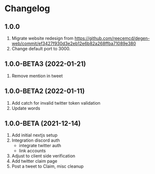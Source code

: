 # Changelog
## 1.0.0

1. Migrate website redesign from https://github.com/reecemcd/degen-web/commit/ef3427f930d3e2eb12e6b82a268ffba71089e380
2. Change default port to 3000.

## 1.0.0-BETA3 (2022-01-21)

1. Remove mention in tweet

## 1.0.0-BETA2 (2022-01-11)

1. Add catch for invalid twitter token validation
2. Update words

## 1.0.0-BETA (2021-12-14)

1. Add initial nextjs setup
2. Integration discord auth
   - integrate twitter auth
   - link accounts
3. Adjust to client side verification
4. Add twitter claim page
5. Post a tweet to Claim, misc cleanup
